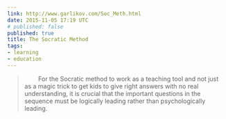 ```yaml
---
link: http://www.garlikov.com/Soc_Meth.html
date: 2015-11-05 17:19 UTC
# published: false
published: true
title: The Socratic Method
tags:
- learning
- education
---
```


<blockquote>        For the Socratic method to work as a teaching tool and not just as a magic trick to get kids to give right answers with no real understanding, it is crucial that the important questions in the sequence must be logically leading rather than psychologically leading.</blockquote>
